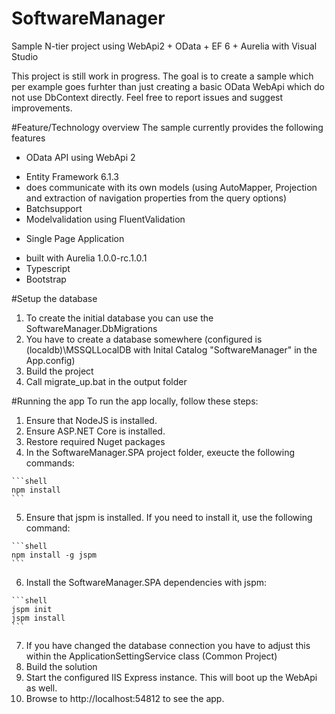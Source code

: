 # SoftwareManager
Sample N-tier project using WebApi2 + OData + EF 6 + Aurelia with Visual Studio

This project is still work in progress. The goal is to create a sample which per example goes furhter than just creating a basic OData WebApi which do not use DbContext directly.
Feel free to report issues and suggest improvements.

#Feature/Technology overview
The sample currently provides the following features
- OData API using WebApi 2
 + Entity Framework 6.1.3
 + does communicate with its own models (using AutoMapper, Projection and extraction of navigation properties from the query options)
 + Batchsupport
 + Modelvalidation using FluentValidation
- Single Page Application
 + built with Aurelia 1.0.0-rc.1.0.1
 + Typescript
 + Bootstrap

#Setup the database
1. To create the initial database you can use the SoftwareManager.DbMigrations
2. You have to create a database somewhere (configured is (localdb)\MSSQLLocalDB with Inital Catalog "SoftwareManager" in the App.config) 
3. Build the project
4. Call migrate_up.bat in the output folder

#Running the app
To run the app locally, follow these steps:
  1. Ensure that NodeJS is installed.
  2. Ensure ASP.NET Core is installed.
  3. Restore required Nuget packages
  4. In the SoftwareManager.SPA project folder, exeucte the following commands:
   
    ```shell
    npm install
    ```
  5. Ensure that jspm is installed. If you need to install it, use the following command:
  
    ```shell
    npm install -g jspm
    ```
  6. Install the SoftwareManager.SPA dependencies with jspm:
    
    ```shell
    jspm init
    jspm install
    ```
  7. If you have changed the database connection you have to adjust this within the ApplicationSettingService class (Common Project)
  8. Build the solution
  9. Start the configured IIS Express instance. This will boot up the WebApi as well.
  10. Browse to http://localhost:54812 to see the app.
  
